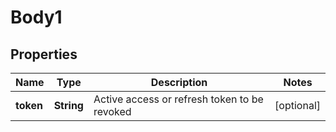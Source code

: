 
# Body1

## Properties
Name | Type | Description | Notes
------------ | ------------- | ------------- | -------------
**token** | **String** | Active access or refresh token to be revoked |  [optional]



